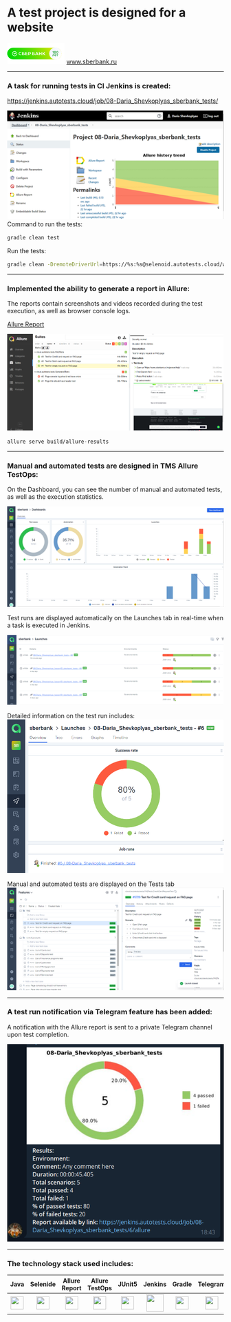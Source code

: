 # A test project is designed for a website 
![logo](src/test/resources/images/sber.PNG)
<a target="_blank" href="www.sberbank.ru"/> www.sberbank.ru
________

### A task for running tests in CI Jenkins is created: 
<a target="_blank" href="https://jenkins.autotests.cloud/job/08-Daria_Shevkoplyas_sberbank_tests/">https://jenkins.autotests.cloud/job/08-Daria_Shevkoplyas_sberbank_tests/

![jenkins](src/test/resources/images/jenkins.PNG)
Command to run the tests:
```bash
gradle clean test
```

Run the tests:
```bash
gradle clean -DremoteDriverUrl=https://%s:%s@selenoid.autotests.cloud/wd/hub/ -Dthreads=1 test
```
____________

### Implemented the ability to generate a report in Allure:
The reports contain screenshots and videos recorded during the test execution, as well as browser console logs.

[Allure Report](https://jenkins.autotests.cloud/job/08-Daria_Shevkoplyas_sberbank_tests/6/allure/#)

![Allure](src/test/resources/images/allure.PNG)
```bash
allure serve build/allure-results
```
______________

### Manual and automated tests are designed in TMS Allure TestOps:
On the Dashboard, you can see the number of manual and automated tests, as well as the execution statistics.

![Dashboard](src/test/resources/images/dashboard.PNG)


Test runs are displayed automatically on the Launches tab in real-time when a task is executed in Jenkins.

![Launches](src/test/resources/images/launches.PNG)


Detailed information on the test run includes:
![Detail Info](src/test/resources/images/result.PNG)


Manual and automated tests are displayed on the Tests tab
![Tests](src/test/resources/images/Tests.PNG)


________________

### A test run notification via Telegram feature has been added:
A notification with the Allure report is sent to a private Telegram channel upon test completion.

![Telegram](src/test/resources/images/telegram.PNG)

_____________

### The technology stack used includes:

| Java | Selenide | Allure Report | Allure TestOps | JUnit5 | Jenkins | Gradle | Telegram |
|:----:|:----:|:------:|:------:|:----:|:----:|:------:|:------:|
| <img src="https://cdn.worldvectorlogo.com/logos/java.svg" width="30" height="30"> | <img src="https://avatars.githubusercontent.com/u/43955696?s=200&v=4" width="30" height="30"> | <img src="https://encrypted-tbn0.gstatic.com/images?q=tbn:ANd9GcSAXbhiWOeHSbW44Y2aWhVJmMYHF_k9gW7dNQ&s" width="30" height="30"> | <img src="https://img.stackshare.io/service/40438/default_a9d9f8f8546d65b5f12a32106e6d03e6921e11fa.png" width="30" height="30"> | <img src="https://junit.org/junit5/assets/img/junit5-logo.png" width="30" height="30"> | <img src="https://cdn.jsdelivr.net/gh/devicons/devicon/icons/jenkins/jenkins-original.svg" width="40" height="40"> | <img src="https://vscjava.gallerycdn.vsassets.io/extensions/vscjava/vscode-gradle/3.16.2024100900/1728440757621/Microsoft.VisualStudio.Services.Icons.Default" width="30" height="30"> | <img src="https://upload.wikimedia.org/wikipedia/commons/thumb/8/83/Telegram_2019_Logo.svg/1200px-Telegram_2019_Logo.svg.png" width="30" height="30"> |

